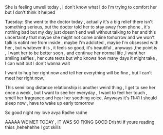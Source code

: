 
She is feeling unwell today , I don't know what I do I'm trying to comfort her but I don't think it helped

Tuesday:
She went to the doctor today , actually it's a big relief there isn't something serious, but the doctor told her to stay away from phone , it's nothing bad but my day just doesn't end well without talking to her and this uncertainty that maybe she might not come online tomorrow and we won't talk is eatint me from inside , maybe I'm addicted , maybe I'm obsessed with her , but whatever it is , it feels so good, it's beautiful , anyways ,the point is , I want her to be better soon , and continue her normal life ,I want her smiling selfies , her cute texts but who knows how many days it might take , I can wait but I don't wanna wait 

I want to hug her right now and tell her everything will be fine , but I can't meet her right now, 

This semi long distance relationship is another weird thing , I get to see her once a week , but I want to see her everyday , I want to feel her touch , smell her fragrance and hear her soothing voice. Anyways it's 11:41 I should sleep now , have to wake up early tomorrow

So good night my love avya 
Radhe radhe 

AAAAA WE MET TODAY , IT WAS SO FKING GOOD 
Drishti if youre reading thiss ,hehehehhe I got skills